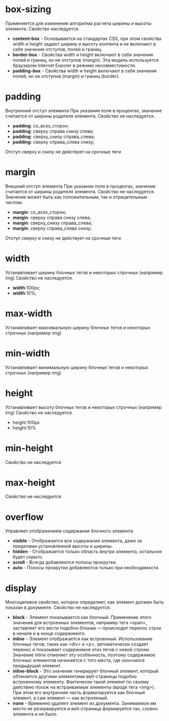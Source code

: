 box-sizing
=======
Применяется для изменения алгоритма расчета ширины и высоты элемента.
Свойство наследуется.
* __content-box__ - Основывается на стандартах CSS, при этом свойства width и height задают ширину и высоту контента и не включают в себя значения отступов, полей и границ.
* __border-box__ - Свойства width и height включают в себя значения полей и границ, но не отступов (margin). Эта модель используется браузером Internet Exporer в режиме несовместимости.
* __padding-box__ - Свойства width и height включают в себя значения полей, но не отступов (margin) и границ (border).

padding
=========================================
Внутренний отступ элемента
При указании поля в процентах, значение считается от ширины родителя элемента.
Свойство не наследуется.

* __padding__: со_всех_сторон;
* __padding__: сверху справа снизу слева;
* __padding__: сверху_снизу справа_слева;
* __padding__: сверху справа_слева снизу;

Отступ сверху и снизу не действует на срочные теги

margin
=========================================
Внешний отступ элемента
При указании поля в процентах, значение считается от ширины родителя элемента.
Свойство не наследуется.
Значение может быть как положительным, так и отрицательным числом.

* __margin__: со_всех_сторон;
* __margin__: сверху справа снизу слева;
* __margin__: сверху_снизу справа_слева;
* __margin__: сверху справа_слева снизу;

Отступ сверху и снизу не действует на срочные теги

width
=========================================
Устанавливает ширину блочных тегов и некоторых строчных (например img)
Свойство не наследуется.
* __width__:100px;
* __width__:10%;

max-width
=========================================
Устанавливает максимальную ширину блочных тегов и некоторых строчных (например img)

min-width
=========================================
Устанавливает минимальную ширину блочных тегов и некоторых строчных (например img)

height
=========================================

Устанавливает высоту блочных тегов и некоторых строчных (например img)
Свойство не наследуется.
* height:100px
* height:10%

min-height
=========================================
Свойство не наследуется

max-height
=========================================
Свойство не наследуется

overflow
=========================================
Управляет отображением содержания блочного элемента
* __visible__ - Отображается все содержание элемента, даже за пределами установленной высоты и ширины.
* __hidden__ - Отображается только область внутри элемента, остальное будет скрыто.
* __scroll__ - Всегда добавляются полосы прокрутки.
* __auto__ - Полосы прокрутки добавляются только при необходимости.

display
=========================================
Многоцелевое свойство, которое определяет, как элемент должен быть показан в документе.
Свойство не наследуется.
* __block__ - Элемент показывается как блочный. Применение этого значения для встроенных элементов, например тега \<span>, заставляет его вести подобно блокам — происходит перенос строк в начале и в конце содержимого.
* __inline__ - Элемент отображается как встроенный. Использование блочных тегов, таких как \<div> и \<p>, автоматически создает перенос и показывает содержимое этих тегов с новой строки. Значение inline отменяет эту особенность, поэтому содержимое блочных элементов начинается с того места, где окончился предыдущий элемент.
* __inline-block__ - Это значение генерирует блочный элемент, который обтекается другими элементами веб-страницы подобно встроенному элементу. Фактически такой элемент по своему действию похож на встраиваемые элементы (вроде тега \<img>). При этом его внутренняя часть форматируется как блочный элемент, а сам элемент — как встроенный.
* __none__ - Временно удаляет элемент из документа. Занимаемое им место не резервируется и веб-страница формируется так, словно элемента и не было.

